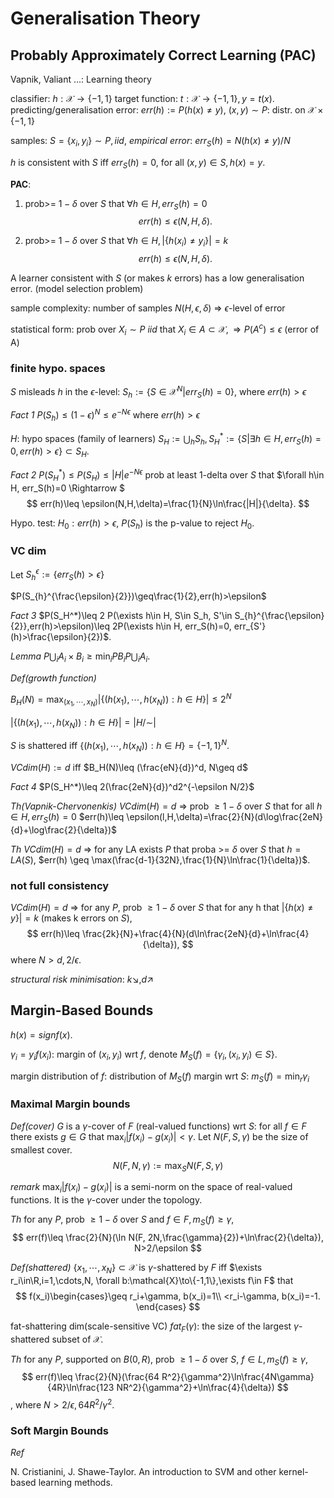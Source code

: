 # Generalisation Theory


## Probably Approximately Correct Learning (PAC)
Vapnik, Valiant ...: Learning theory

classifier: $h: \mathcal{X}\to \{-1,1\}$
target function: $t: \mathcal{X}\to \{-1,1\}, y=t(x)$.
predicting/generalisation error: $err(h):=P(h(x)\neq y)$​, $(x,y)\sim P$: distr. on $\mathcal{X}\times \{-1,1\}$

samples: $S=\{x_i, y_i\}\sim P, iid$,
*empirical error*: $err_S(h)=N(h(x)\neq y)/N$

$h$ is consistent with $S$ iff $err_S(h)=0$, for all $(x,y)\in S, h(x)=y$.

**PAC**: 
1. prob>= $1-\delta$ over $S$ that $\forall h\in H, err_S(h)=0$
$$
err(h)\leq \epsilon(N,H,\delta).
$$

2. prob>= $1-\delta$ over $S$ that $\forall h\in H, |\{h(x_i)\neq y_i\}|=k$
$$
err(h)\leq \epsilon(N,H,\delta).
$$

A learner consistent with $S$ (or makes $k$ errors) has a low generalisation error. (model selection problem)

sample complexity: number of samples $N(H,\epsilon,\delta)$ => $\epsilon$-level of error

statistical form: prob over $X_i\sim P ~iid$ that $X_i\in A\subset \mathcal{X}, \Rightarrow P(A^c)\leq \epsilon$ (error of A)

### finite hypo. spaces

$S$ misleads $h$​ in the $\epsilon$-level: 
$S_{h}:=\{S\in \mathcal{X}^N| err_S(h)=0\}$, where $err(h)>\epsilon$

*Fact 1*
$P(S_{h})\leq (1-\epsilon)^N\leq e^{-N\epsilon}$ where $err(h)>\epsilon$

$H$: hypo spaces (family of learners)
$S_H:=\bigcup_h S_h, S^*_H:=\{S|\exists h\in H, err_S(h)=0,err(h)>\epsilon\}\subset S_H$.

*Fact 2*
$P(S_H^*)\leq P(S_H)\leq |H|e^{-N\epsilon}$
prob at least 1-delta over $S$ that $\forall h\in H, err_S(h)=0 \Rightarrow $
$$
err(h)\leq \epsilon(N,H,\delta)=\frac{1}{N}\ln\frac{|H|}{\delta}.
$$

Hypo. test:
$H_0: err(h)>\epsilon$, $P(S_{h})$ is the p-value to reject $H_0$.

### VC dim

Let $S_{h}^{\epsilon}:=\{err_S(h)>\epsilon\}$

$P(S_{h}^{\frac{\epsilon}{2}})\geq\frac{1}{2},err(h)>\epsilon$

*Fact 3*
$P(S_H^*)\leq 2 P(\exists h\in H, S\in S_h, S'\in S_{h}^{\frac{\epsilon}{2}},err(h)>\epsilon)\leq 2P(\exists h\in H, err_S(h)=0, err_{S'}(h)>\frac{\epsilon}{2})$.

*Lemma* $P \bigcup_i A_i\times B_i \geq \min_iP B_iP\bigcup_iA_i$.

*Def(growth function)*

$B_H(N)=\max_{(x_1,\cdots,x_N)} |\{(h(x_1),\cdots, h(x_N)):h\in H\}|\leq 2^N$

$|\{(h(x_1),\cdots, h(x_N)):h\in H\}| = |H/\sim|$

$S$ is shattered iff $\{(h(x_1),\cdots, h(x_N)):h\in H\}=\{-1,1\}^N$.

$VCdim(H):=d$ iff $B_H(N)\leq (\frac{eN}{d})^d, N\geq d$

*Fact 4*
$P(S_H^*)\leq 2(\frac{2eN}{d})^d2^{-\epsilon N/2}$

*Th(Vapnik-Chervonenkis)*
$VCdim(H)=d$ => prob $\geq 1-\delta$ over $S$ that for all $h\in H, err_S(h)=0$
$err(h)\leq \epsilon(l,H,\delta)=\frac{2}{N}(d\log\frac{2eN}{d}+\log\frac{2}{\delta})$


*Th*
$VCdim(H)=d$ => for any LA exists $P$ that proba >= $\delta$ over $S$ that $h=LA(S)$, $err(h) \geq \max(\frac{d-1}{32N},\frac{1}{N}\ln\frac{1}{\delta})$.

### not full consistency
$VCdim(H)=d$ => for any $P$, prob $\geq 1-\delta$ over $S$ that for any h that $|\{h(x)\neq y\}|=k$ (makes k errors on $S$),
$$
err(h)\leq \frac{2k}{N}+\frac{4}{N}(d\ln\frac{2eN}{d}+\ln\frac{4}{\delta}),
$$
where $N>d,2/\epsilon$.
  
*structural risk minimisation*: $k\searrow,d\nearrow$

## Margin-Based Bounds
$h(x)=sign f(x)$.

$\gamma_i=y_if(x_i)$: margin of $(x_i,y_i)$ wrt $f$, denote $M_S(f)=\{\gamma_i,(x_i,y_i)\in S\}$.

margin distribution of $f$: distribution of $M_S(f)$
margin wrt $S$: $m_S(f)=\min_r\gamma_i$

### Maximal Margin bounds
*Def(cover)*
$G$ is a $\gamma$-cover of $F$ (real-valued functions) wrt $S$: for all $f\in F$ there exists $g\in G$ that $\max_i|f(x_i)-g(x_i)|<\gamma$. Let $N(F,S,\gamma)$ be the size of smallest cover.
$$
N(F,N,\gamma):=\max_S N(F,S,\gamma)
$$

*remark* $\max_i|f(x_i)-g(x_i)|$ is a semi-norm on the space of real-valued functions. It is the $\gamma$-cover under the topology.

*Th*
for any $P$, prob $\geq 1-\delta$ over $S$ and $f\in F, m_S(f)\geq \gamma$,
$$
err(f)\leq \frac{2}{N}(\ln N(F, 2N,\frac{\gamma}{2})+\ln\frac{2}{\delta}), N>2/\epsilon
$$

*Def(shattered)*
$\{x_1,\cdots,x_N\}\subset \mathcal{X}$ is $\gamma$-shattered by $F$ iff $\exists r_i\in\R,i=1,\cdots,N, \forall b:\mathcal{X}\to\{-1,1\},\exists f\in F$ that
$$
f(x_i)\begin{cases}\geq r_i+\gamma, b(x_i)=1\\
<r_i-\gamma, b(x_i)=-1.
\end{cases}
$$

fat-shattering dim(scale-sensitive VC) $fat_F(\gamma)$: the size of the largest $\gamma$-shattered subset of $\mathcal{X}$.

*Th* for any $P$, supported on $B(0,R)$, prob $\geq 1-\delta$ over $S$, $f\in L, m_S(f)\geq \gamma$,
$$
err(f)\leq \frac{2}{N}(\frac{64 R^2}{\gamma^2}\ln\frac{4N\gamma}{4R}\ln\frac{123 NR^2}{\gamma^2}+\ln\frac{4}{\delta})
$$,
where $N>2/\epsilon,64R^2/\gamma^2$.

### Soft Margin Bounds


*Ref*

N. Cristianini, J. Shawe-Taylor. An introduction to SVM and other kernel-based learning methods.